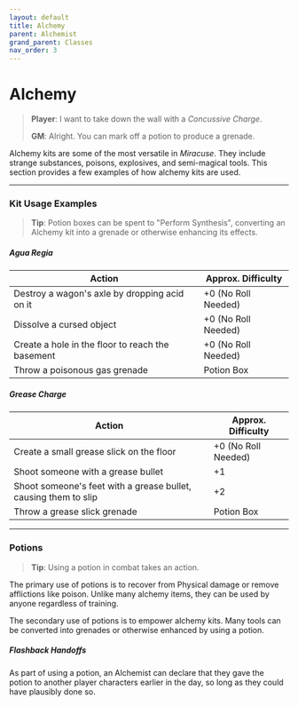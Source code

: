 ```yaml
---
layout: default
title: Alchemy
parent: Alchemist
grand_parent: Classes
nav_order: 3
---
```


# Alchemy

> **Player**: I want to take down the wall with a _Concussive Charge_.
>
> **GM**: Alright. You can mark off a potion to produce a grenade.

Alchemy kits are some of the most versatile in _Miracuse_. They include strange substances, poisons, explosives, and semi-magical tools. This section provides a few examples of how alchemy kits are used.

---

### Kit Usage Examples

> **Tip**: Potion boxes can be spent to "Perform Synthesis", converting an Alchemy kit into a grenade or otherwise enhancing its effects.

##### Agua Regia

| Action                                           | Approx. Difficulty  |
| ------------------------------------------------ | ------------------- |
| Destroy a wagon's axle by dropping acid on it    | +0 (No Roll Needed) |
| Dissolve a cursed object                         | +0 (No Roll Needed) |
| Create a hole in the floor to reach the basement | +0 (No Roll Needed) |
| Throw a poisonous gas grenade                    | Potion Box          |

##### Grease Charge

| Action                                                          | Approx. Difficulty  |
| --------------------------------------------------------------- | ------------------- |
| Create a small grease slick on the floor                        | +0 (No Roll Needed) |
| Shoot someone with a grease bullet                              | +1                  |
| Shoot someone's feet with a grease bullet, causing them to slip | +2                  |
| Throw a grease slick grenade                                    | Potion Box          |

---

### Potions

> **Tip**: Using a potion in combat takes an action.

The primary use of potions is to recover from Physical damage or remove afflictions like poison. Unlike many alchemy items, they can be used by anyone regardless of training. 

The secondary use of potions is to empower alchemy kits. Many tools can be converted into grenades or otherwise enhanced by using a potion.

##### Flashback Handoffs

As part of using a potion, an Alchemist can declare that they gave the potion to another player characters earlier in the day, so long as they could have plausibly done so.
